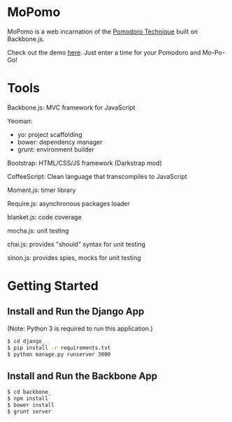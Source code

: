 # MoPomo

MoPomo is a web incarnation of the [Pomodoro Technique](http://en.wikipedia.org/wiki/Pomodoro_Technique) built on Backbone.js.

Check out the demo [here](http://dcc635.github.io/mopomo/). Just enter a time for your Pomodoro and Mo-Po-Go!

# Tools

Backbone.js: MVC framework for JavaScript

Yeoman:
* yo: project scaffolding
* bower: dependency manager
* grunt: environment builder

Bootstrap: HTML/CSS/JS framework (Darkstrap mod)

CoffeeScript: Clean language that transcompiles to JavaScript

Moment.js: timer library

Require.js: asynchronous packages loader

blanket.js: code coverage

mocha.js: unit testing

chai.js: provides "should" syntax for unit testing

sinon.js: provides spies, mocks for unit testing

# Getting Started

## Install and Run the Django App

(Note: Python 3 is required to run this application.)

```bash
$ cd django_
$ pip install -r requirements.txt
$ python manage.py runserver 3000
```

## Install and Run the Backbone App

```bash
$ cd backbone_
$ npm install
$ bower install
$ grunt server
```
